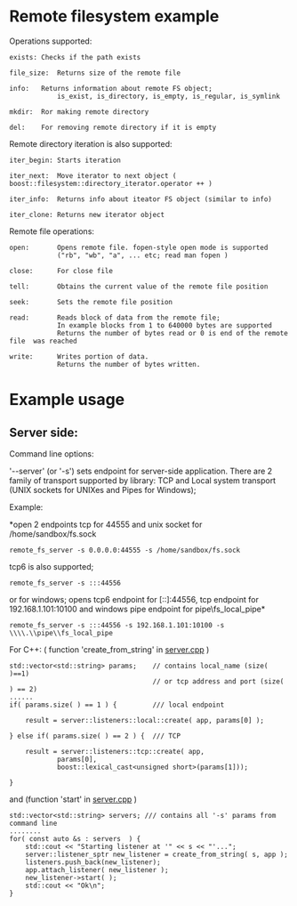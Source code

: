 Remote filesystem example
===============

Operations supported: 

    exists:	Checks if the path exists
    
    file_size:	Returns size of the remote file
    
    info:	Returns information about remote FS object;
                is_exist, is_directory, is_empty, is_regular, is_symlink
    
    mkdir:	Ror making remote directory
    
    del:	For removing remote directory if it is empty
    
Remote directory iteration is also supported:

    iter_begin: Starts iteration

    iter_next:  Move iterator to next object ( boost::filesystem::directory_iterator.operator ++ )

    iter_info:  Returns info about iteator FS object (similar to info)

    iter_clone: Returns new iterator object

Remote file operations:
        
    open:       Opens remote file. fopen-style open mode is supported
                ("rb", "wb", "a", ... etc; read man fopen )

    close:      For close file

    tell:       Obtains the current value of the remote file position

    seek:       Sets the remote file position
    
    read:       Reads block of data from the remote file; 
                In example blocks from 1 to 640000 bytes are supported
                Returns the number of bytes read or 0 is end of the remote file  was reached

    write:      Writes portion of data.
                Returns the number of bytes written.

Example usage
=====================

Server side:
-------
Command line options:
    
'--server' (or '-s') sets endpoint for server-side application. 
There are 2 family of transport supported by library: TCP and Local system transport 
(UNIX sockets for UNIXes and Pipes for Windows); 

Example: 

*open 2 endpoints tcp for 44555 and unix socket for /home/sandbox/fs.sock

    remote_fs_server -s 0.0.0.0:44555 -s /home/sandbox/fs.sock

tcp6 is also supported; 

    remote_fs_server -s :::44556  

or for windows; opens tcp6 endpoint for [::]:44556,
tcp endpoint for 192.168.1.101:10100 and windows pipe endpoint for pipe\\fs_local_pipe*

    remote_fs_server -s :::44556 -s 192.168.1.101:10100 -s \\\\.\\pipe\\fs_local_pipe

For C++: ( function 'create_from_string' in [server.cpp](https://github.com/newenclave/vtrc/blob/master/examples/remote-fs/server/server.cpp#L95 "GITHUB file server.cpp") )

    std::vector<std::string> params;    // contains local_name (size( )==1) 
                                        // or tcp address and port (size( ) == 2)
    ......
    if( params.size( ) == 1 ) {         /// local endpoint

        result = server::listeners::local::create( app, params[0] );

    } else if( params.size( ) == 2 ) {  /// TCP

        result = server::listeners::tcp::create( app,
                params[0],
                boost::lexical_cast<unsigned short>(params[1]));

    }

and (function 'start' in [server.cpp](https://github.com/newenclave/vtrc/blob/master/examples/remote-fs/server/server.cpp#L166 "GITHUB file server.cpp")  )
	    
    std::vector<std::string> servers; /// contains all '-s' params from command line
    ........  
    for( const auto &s : servers  ) {
        std::cout << "Starting listener at '" << s << "'...";
        server::listener_sptr new_listener = create_from_string( s, app );
        listeners.push_back(new_listener);
        app.attach_listener( new_listener );
        new_listener->start( );
        std::cout << "Ok\n";
    }

